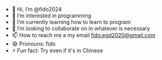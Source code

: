 - 👋 Hi, I’m @fido2024
- 👀 I’m interested in programming
- 🌱 I’m currently learning how to learn to program
- 💞️ I’m looking to collaborate on in whatever is necessary
- 📫 How to reach me a my email fido.egd2020@gmail.com
- 😄 Pronouns: fido
- ⚡ Fun fact: 
Try even if it's in Chinese

<!---
fido2024/fido2024 is a ✨ special ✨ repository because its `README.md` (this file) appears on your GitHub profile.
You can click the Preview link to take a look at your changes.
--->
